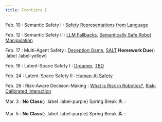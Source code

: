 ```yaml
---
title: Frontiers I 
---
```


Feb. 10
: Semantic Safety I
  : [Safety Representations from Language](https://arxiv.org/abs/2409.14580)

Feb. 12
: Semantic Safety II
  : [LLM Fallbacks](https://arxiv.org/abs/2407.08735), [Semantically Safe Robot Manipulation](https://arxiv.org/abs/2410.15185)

Feb. 17
: Multi-Agent Safety 
  : [Deception Game](https://arxiv.org/abs/2309.01267), [SALT](https://arxiv.org/abs/2409.09883)
  **Homework Due**{: .label .label-yellow}

Feb. 19
: Latent-Space Safety I 
  : [Dreamer](https://arxiv.org/pdf/2301.04104), [TBD](https://)
  <!-- [TD-MPC](https://www.nicklashansen.com/td-mpc/) -->

Feb. 24
: Latent-Space Safety II 
  : [Human-AI Safety](https://arxiv.org/abs/2405.09794)

Feb. 26
: Risk-Aware Decision-Making 
  : [What is Risk in Robotics?](https://arxiv.org/abs/1710.11040), [Risk-Calibrated Interaction](https://arxiv.org/abs/2403.15959)


Mar. 3
: **No Class**{: .label .label-purple} Spring Break 🏝️
  : 


Mar. 5
: **No Class**{: .label .label-purple} Spring Break 🏝️
  : 

